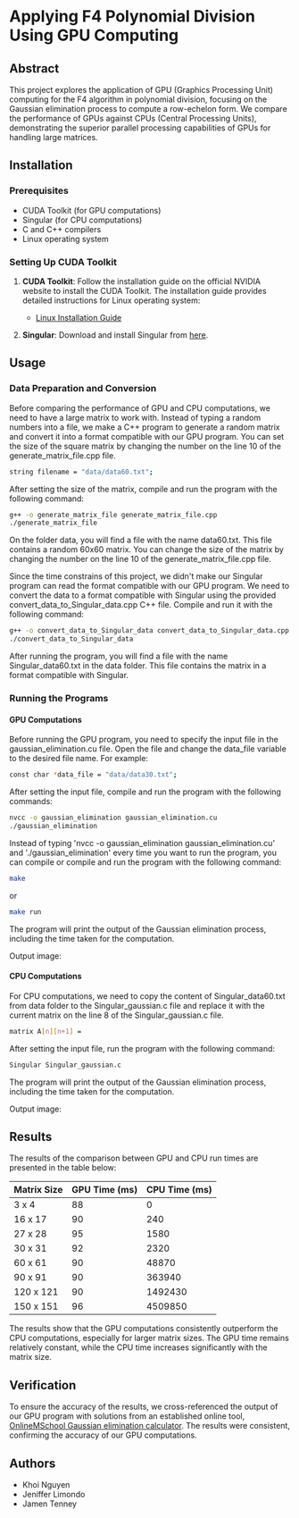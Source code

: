 # Applying F4 Polynomial Division Using GPU Computing
## Abstract
This project explores the application of GPU (Graphics Processing Unit) computing for the F4 algorithm in polynomial division, focusing on the Gaussian elimination process to compute a row-echelon form. We compare the performance of GPUs against CPUs (Central Processing Units), demonstrating the superior parallel processing capabilities of GPUs for handling large matrices.
## Installation
### Prerequisites
- CUDA Toolkit (for GPU computations)
- Singular (for CPU computations)
- C and C++ compilers
- Linux operating system

### Setting Up CUDA Toolkit
1. **CUDA Toolkit**: Follow the installation guide on the official NVIDIA website to install the CUDA Toolkit. The installation guide provides detailed instructions for Linux operating system:
    - [Linux Installation Guide](https://docs.nvidia.com/cuda/cuda-installation-guide-linux/index.html)

2. **Singular**: Download and install Singular from [here](https://www.singular.uni-kl.de/index.php/singular-download.html).

## Usage
### Data Preparation and Conversion
Before comparing the performance of GPU and CPU computations, we need to have a large matrix to work with. Instead of typing a random numbers into a file, we make a C++ program to generate a random matrix and convert it into a format compatible with our GPU program. You can set the size of the square matrix by changing the number on the line 10 of the generate_matrix_file.cpp file.
```bash
string filename = "data/data60.txt";
```

After setting the size of the matrix, compile and run the program with the following command:
```bash
g++ -o generate_matrix_file generate_matrix_file.cpp
./generate_matrix_file
```

On the folder data, you will find a file with the name data60.txt. This file contains a random 60x60 matrix. You can change the size of the matrix by changing the number on the line 10 of the generate_matrix_file.cpp file.

Since the time constrains of this project, we didn't make our Singular program can read the format compatible with our GPU program. We need to convert the data to a format compatible with Singular using the provided convert_data_to_Singular_data.cpp C++ file. Compile and run it with the following command:
```bash
g++ -o convert_data_to_Singular_data convert_data_to_Singular_data.cpp
./convert_data_to_Singular_data
```
After running the program, you will find a file with the name Singular_data60.txt in the data folder. This file contains the matrix in a format compatible with Singular.

### Running the Programs
#### GPU Computations
Before running the GPU program, you need to specify the input file in the gaussian_elimination.cu file. Open the file and change the data_file variable to the desired file name. For example:

```bash
const char *data_file = "data/data30.txt";
```

After setting the input file, compile and run the program with the following commands:
```bash
nvcc -o gaussian_elimination gaussian_elimination.cu
./gaussian_elimination
```

Instead of typing 'nvcc -o gaussian_elimination gaussian_elimination.cu' and './gaussian_elimination' every time you want to run the program, you can compile or compile and run the program with the following command:
```bash
make
```
or
```bash
make run
```


The program will print the output of the Gaussian elimination process, including the time taken for the computation.

Output image:

#### CPU Computations
For CPU computations, we need to copy the content of Singular_data60.txt from data folder to the Singular_gaussian.c file and replace it with the current matrix on the line 8 of the Singular_gaussian.c file.
```bash
matrix A[n][n+1] = 
```
After setting the input file, run the program with the following command:
```bash
Singular Singular_gaussian.c
```
The program will print the output of the Gaussian elimination process, including the time taken for the computation.

Output image:

## Results
The results of the comparison between GPU and CPU run times are presented in the table below:

| Matrix Size | GPU Time (ms) | CPU Time (ms) |
|-------------|---------------|---------------|
| 3 x 4       | 88            | 0             |
| 16 x 17     | 90            | 240           |
| 27 x 28     | 95            | 1580          |
| 30 x 31     | 92            | 2320          |
| 60 x 61     | 90            | 48870         |
| 90 x 91     | 90            | 363940        |
| 120 x 121   | 90            | 1492430       |
| 150 x 151   | 96            | 4509850       |

The results show that the GPU computations consistently outperform the CPU computations, especially for larger matrix sizes. The GPU time remains relatively constant, while the CPU time increases significantly with the matrix size.

## Verification
To ensure the accuracy of the results, we cross-referenced the output of our GPU program with solutions from an established online tool, [OnlineMSchool Gaussian elimination calculator](https://onlinemschool.com/math/assistance/equation/gaus/). The results were consistent, confirming the accuracy of our GPU computations.

## Authors
- Khoi Nguyen
- Jeniffer Limondo
- Jamen Tenney
